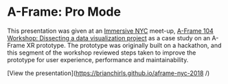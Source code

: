 # A-Frame: Pro Mode

This presentation was given at an [Immersive NYC](https://www.meetup.com/Immersive-NYC/) meet-up, [A-Frame 104 Workshop: Dissecting a data visualization project](https://www.meetup.com/Immersive-NYC/events/254272116/) as a case study on an A-Frame XR prototype. The prototype was originally built on a hackathon, and this segment of the workshop reviewed steps taken to improve the prototype for user experience, performance and maintainability.

[View the presentation](https://brianchirls.github.io/aframe-nyc-2018
/)